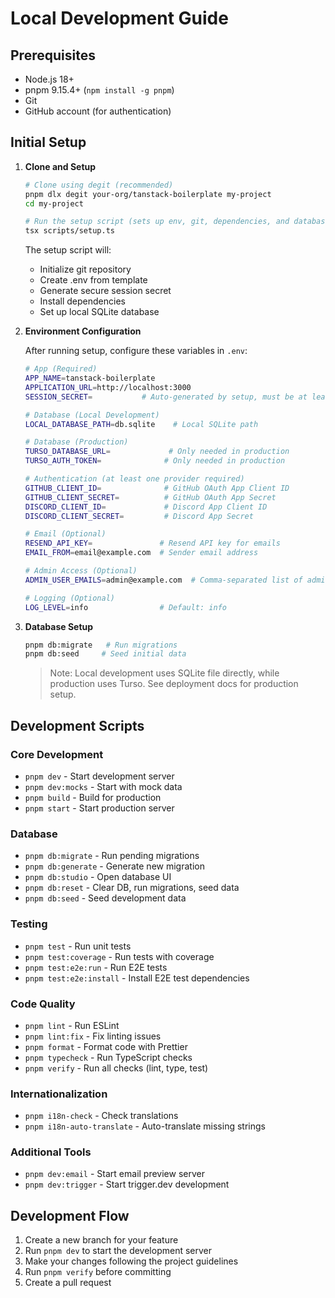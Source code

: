 # Local Development Guide

## Prerequisites

- Node.js 18+
- pnpm 9.15.4+ (`npm install -g pnpm`)
- Git
- GitHub account (for authentication)

## Initial Setup

1. **Clone and Setup**

   ```bash
   # Clone using degit (recommended)
   pnpm dlx degit your-org/tanstack-boilerplate my-project
   cd my-project

   # Run the setup script (sets up env, git, dependencies, and database)
   tsx scripts/setup.ts
   ```

   The setup script will:

   - Initialize git repository
   - Create .env from template
   - Generate secure session secret
   - Install dependencies
   - Set up local SQLite database

2. **Environment Configuration**

   After running setup, configure these variables in `.env`:

   ```bash
   # App (Required)
   APP_NAME=tanstack-boilerplate
   APPLICATION_URL=http://localhost:3000
   SESSION_SECRET=           # Auto-generated by setup, must be at least 32 chars

   # Database (Local Development)
   LOCAL_DATABASE_PATH=db.sqlite    # Local SQLite path

   # Database (Production)
   TURSO_DATABASE_URL=             # Only needed in production
   TURSO_AUTH_TOKEN=              # Only needed in production

   # Authentication (at least one provider required)
   GITHUB_CLIENT_ID=              # GitHub OAuth App Client ID
   GITHUB_CLIENT_SECRET=          # GitHub OAuth App Secret
   DISCORD_CLIENT_ID=             # Discord App Client ID
   DISCORD_CLIENT_SECRET=         # Discord App Secret

   # Email (Optional)
   RESEND_API_KEY=               # Resend API key for emails
   EMAIL_FROM=email@example.com  # Sender email address

   # Admin Access (Optional)
   ADMIN_USER_EMAILS=admin@example.com  # Comma-separated list of admin emails

   # Logging (Optional)
   LOG_LEVEL=info                # Default: info
   ```

3. **Database Setup**

   ```bash
   pnpm db:migrate   # Run migrations
   pnpm db:seed     # Seed initial data
   ```

   > Note: Local development uses SQLite file directly, while production uses
   > Turso. See deployment docs for production setup.

## Development Scripts

### Core Development

- `pnpm dev` - Start development server
- `pnpm dev:mocks` - Start with mock data
- `pnpm build` - Build for production
- `pnpm start` - Start production server

### Database

- `pnpm db:migrate` - Run pending migrations
- `pnpm db:generate` - Generate new migration
- `pnpm db:studio` - Open database UI
- `pnpm db:reset` - Clear DB, run migrations, seed data
- `pnpm db:seed` - Seed development data

### Testing

- `pnpm test` - Run unit tests
- `pnpm test:coverage` - Run tests with coverage
- `pnpm test:e2e:run` - Run E2E tests
- `pnpm test:e2e:install` - Install E2E test dependencies

### Code Quality

- `pnpm lint` - Run ESLint
- `pnpm lint:fix` - Fix linting issues
- `pnpm format` - Format code with Prettier
- `pnpm typecheck` - Run TypeScript checks
- `pnpm verify` - Run all checks (lint, type, test)

### Internationalization

- `pnpm i18n-check` - Check translations
- `pnpm i18n-auto-translate` - Auto-translate missing strings

### Additional Tools

- `pnpm dev:email` - Start email preview server
- `pnpm dev:trigger` - Start trigger.dev development

## Development Flow

1. Create a new branch for your feature
2. Run `pnpm dev` to start the development server
3. Make your changes following the project guidelines
4. Run `pnpm verify` before committing
5. Create a pull request
